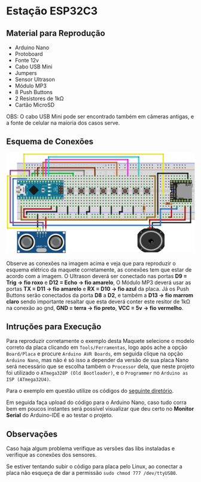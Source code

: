# Estação ESP32C3

## Material para Reprodução

* Arduino Nano
* Protoboard
* Fonte 12v
* Cabo USB Mini
* Jumpers
* Sensor Ultrason
* Módulo MP3
* 8 Push Buttons
* 2 Resistores de 1kΩ
* Cartão MicroSD

OBS: O cabo USB Mini pode ser encontrado também em câmeras antigas, e a fonte de celular na maioria dos casos serve.

## Esquema de Conexões

![Esquema elétrico da Maquete](/user_guide/assets/arduino_nano_maquete_tatil.png)

Observe as conexões na imagem acima e veja que para reproduzir o esquema elétrico da maquete corretamente, as conexões tem que estar de acordo com a imagem. O Ultrason deverá ser conectado nas portas __D9 = Trig -> fio roxo__ e __D12 = Echo -> fio amarelo__, O Módulo MP3 deverá usar as portas __TX = D11 -> fio amarelo__ e __RX = D10 -> fio azul__ da placa. Já os Push Buttons serão conectados da porta __D8__ a __D2__, e também a __D13 -> fio marrom claro__ sendo importante resaltar que esta deverá conter este resitor de 1kΩ na conexão ao gnd, __GND = terra -> fio preto__, __VCC = 5v -> fio vermelho__.

## Intruções para Execução

Para reproduzir corretamente o exemplo desta Maquete selecione o modelo correto da placa clicando em ```Tools/Ferramentas```, logo após ache a opção ```Board/Placa``` e procure ```Arduino AVR Boards```, em seguida clique na opção ```Arduino Nano```, mas não é só isso a depender da versão de sua placa Nano será necessário que se escolha também o ```Processor``` dela, que neste projeto foi utilizado o ```ATmega328P (Old Bootloader)```, e o ```Programmer``` no ```Arduino as ISP (ATmega32U4)```.

Para o exemplo em questão utilize os códigos do [seguinte diretório](/arduino_nano/arduino_nano_maquete_tatil/). 

Em seguida faça upload do código para o Arduino Nano, caso tudo corra bem em poucos instantes será possível visualizar que deu certo no __Monitor Serial__ do Arduino-IDE e ao testar o projeto.

## Observações

Caso haja algum problema verifique as versões das libs instaladas e verifique as conexões dos sensores.

Se estiver tentando subir o código para placa pelo Linux, ao conectar a placa não esqueça de dar a permissão ```sudo chmod 777 /dev/ttyUSB0```. 
